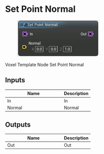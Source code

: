 # Set Point Normal

<div align="left" data-full-width="false">

<figure><img src="Set_Point_Normal.png" alt=""><figcaption></figcaption></figure>

</div>

Voxel Template Node Set Point Normal

## Inputs

<table>
<thead><tr><th width="170">Name</th><th>Description</th></tr></thead>
<tbody>
<tr><td>In</td><td>In</td></tr>
<tr><td>Normal</td><td>Normal</td></tr>
</tbody>
</table>

## Outputs

<table>
<thead><tr><th width="170">Name</th><th>Description</th></tr></thead>
<tbody>
<tr><td>Out</td><td>Out</td></tr>
</tbody>
</table>